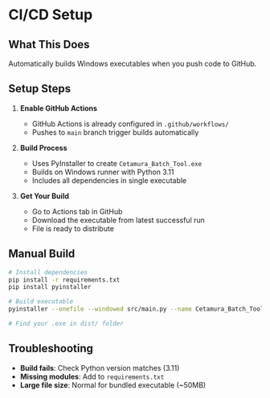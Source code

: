 # CI/CD Setup

## What This Does
Automatically builds Windows executables when you push code to GitHub.

## Setup Steps

1. **Enable GitHub Actions**
   - GitHub Actions is already configured in `.github/workflows/`
   - Pushes to `main` branch trigger builds automatically

2. **Build Process**
   - Uses PyInstaller to create `Cetamura_Batch_Tool.exe`
   - Builds on Windows runner with Python 3.11
   - Includes all dependencies in single executable

3. **Get Your Build**
   - Go to Actions tab in GitHub
   - Download the executable from latest successful run
   - File is ready to distribute

## Manual Build
```bash
# Install dependencies
pip install -r requirements.txt
pip install pyinstaller

# Build executable
pyinstaller --onefile --windowed src/main.py --name Cetamura_Batch_Tool

# Find your .exe in dist/ folder
```

## Troubleshooting
- **Build fails**: Check Python version matches (3.11)
- **Missing modules**: Add to `requirements.txt`
- **Large file size**: Normal for bundled executable (~50MB)
